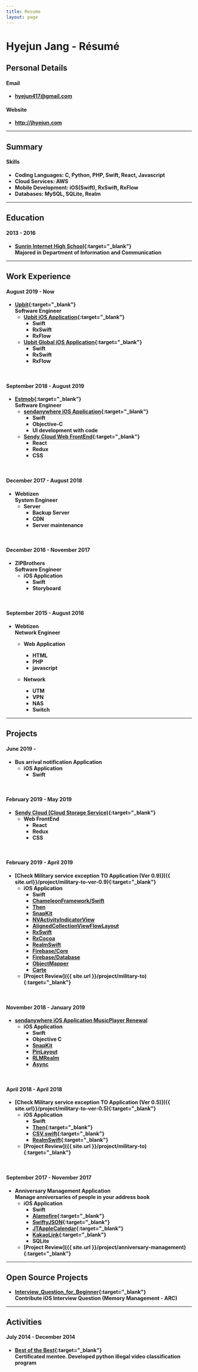 ```yaml
---
title: Resume
layout: page
---
```


# Hyejun Jang - Résumé

## Personal Details

#### Email
- **<hyejun417@gmail.com>**

#### Website
- **<http://jhyejun.com>**

---

## Summary

<!-- #### Interests
- **Mobile application development**
- **Test Driven Development**
- **RxSwift** -->

#### Skills
- **Coding Languages: C, Python, PHP, Swift, React, Javascript**
- **Cloud Services: AWS**
- **Mobile Development: iOS(Swift), RxSwift, RxFlow**
- **Databases: MySQL, SQLite, Realm**

---

## Education

#### 2013 - 2016
- **[Sunrin Internet High School](http://www.sunrint.hs.kr){:target="_blank"}**<br>
**Majored in Department of Information and Communication**

---

## Work Experience

#### August 2019 - Now
- **[Upbit](https://upbit.com){:target="_blank"}**<br>
**Software Engineer**
	- **[Upbit iOS Application](https://apps.apple.com/kr/app/업비트-가장-신뢰받는-암호화폐-거래소/id1256371195){:target="_blank"}**
		- **Swift**
		- **RxSwift**
		- **RxFlow**
	- **[Upbit Global iOS Application](https://apps.apple.com/kr/app/upbit-global-crypto-exchange/id1439527412){:target="_blank"}**
		- **Swift**
		- **RxSwift**
		- **RxFlow**

<br>

#### September 2018 - August 2019
- **[Estmob](https://send-anywhere.com/ko/product){:target="_blank"}**<br>
**Software Engineer**
	- **[sendanywhere iOS Application](https://itunes.apple.com/app/apple-store/id596642855?pt=1862332&ct=website_download&mt=8){:target="_blank"}**
		- **Swift**
		- **Objective-C**
		- **UI development with code**
	- **[Sendy Cloud Web FrontEnd](https://sendy.jp/cloud/){:target="_blank"}**
		- **React**
		- **Redux**
		- **CSS**

<br>

#### December 2017 - August 2018
- **Webtizen**<br>
**System Engineer**
	- **Server**
		- **Backup Server**
		- **CDN**
		- **Server maintenance**

<br>

#### December 2016 - November 2017
- **ZIPBrothers**<br>
**Software Engineer**
	- **iOS Application**
		- **Swift**
		- **Storyboard**

<br>

#### September 2015 - August 2016
- **Webtizen**<br>
**Network Engineer**
	- **Web Application**
		- **HTML**
		- **PHP**
		- **javascript**

	- **Network**
		- **UTM**
		- **VPN**
		- **NAS**
		- **Switch**

---

## Projects

#### June 2019 - 
- **Bus arrival notification Application**
	- **iOS Application**
		- **Swift**

<br>

#### February 2019 - May 2019
- **[Sendy Cloud (Cloud Storage Service)](https://sendy.jp/cloud/){:target="_blank"}**
	- **Web FrontEnd**
		- **React**
		- **Redux**
		- **CSS**

<br>

#### February 2019 - April 2019
- **[Check Military service exception TO Application (Ver 0.9)]({{ site.url}}/project/military-to-ver-0.9){:target="_blank"}**
	- **iOS Application**
		- **Swift**
		- **[ChameleonFramework/Swift](https://github.com/viccalexander/Chameleon)**
		- **[Then](https://github.com/devxoul/Then)**
		- **[SnapKit](https://github.com/SnapKit/SnapKit)**
		- **[NVActivityIndicatorView](https://github.com/ninjaprox/NVActivityIndicatorView)**
		- **[AlignedCollectionViewFlowLayout](https://github.com/mischa-hildebrand/AlignedCollectionViewFlowLayout)**
		- **[RxSwift](https://github.com/ReactiveX/RxSwift)**
		- **[RxCocoa](https://github.com/ReactiveX/RxSwift/tree/master/RxCocoa)**
		- **[RealmSwift](https://github.com/realm/realm-cocoa)**
		- **[Firebase/Core](https://github.com/firebase/firebase-ios-sdk/tree/master/Firebase/Core)**
		- **[Firebase/Database](https://github.com/firebase/firebase-ios-sdk/tree/master/Firebase/Database)**
		- **[ObjectMapper](https://github.com/tristanhimmelman/ObjectMapper)**
		- **[Carte](https://github.com/devxoul/Carte)**
	- **[Project Review]({{ site.url }}/project/military-to){:target="_blank"}**

<br>

#### November 2018 - January 2019
- **[sendanywhere iOS Application MusicPlayer Renewal](https://itunes.apple.com/app/apple-store/id596642855?pt=1862332&ct=website_download&mt=8)**
	- **iOS Application**
		- **Swift**
		- **Objective C**
		- **[SnapKit](https://github.com/SnapKit/SnapKit)**
		- **[PinLayout](https://github.com/layoutBox/PinLayout)**
		- **[RLMRealm](https://github.com/realm/realm-cocoa)**
		- **[Async](https://github.com/duemunk/Async)**

<br>

#### April 2018 - April 2018
- **[Check Military service exception TO Application (Ver 0.5)]({{ site.url}}/project/military-to-ver-0.5){:target="_blank"}**
	- **iOS Application**
		- **Swift**
		- **[Then](https://github.com/devxoul/Then){:target="_blank"}**
		- **[CSV.swift](https://github.com/yaslab/CSV.swift){:target="_blank"}**
		- **[RealmSwift](https://github.com/realm/realm-cocoa){:target="_blank"}**
	- **[Project Review]({{ site.url }}/project/military-to){:target="_blank"}**

<br>

#### September 2017 - November 2017
- **Anniversary Management Application**<br>
**Manage anniversaries of people in your address book**
	- **iOS Application**
		- **Swift**
		- **[Alamofire](https://github.com/Alamofire/Alamofire){:target="_blank"}**
		- **[SwiftyJSON](https://github.com/SwiftyJSON/SwiftyJSON){:target="_blank"}**
		- **[JTAppleCalendar](https://github.com/patchthecode/JTAppleCalendar){:target="_blank"}**
		- **[KakaoLink](https://developers.kakao.com/docs/android/kakaotalk-link){:target="_blank"}**
		- **SQLite**
	- **[Project Review]({{ site.url }}/project/anniversary-management){:target="_blank"}**

---

## Open Source Projects
- **[Interview_Question_for_Beginner](https://github.com/JaeYeopHan/Interview_Question_for_Beginner){:target="_blank"}**<br>
**Contribute iOS Interview Question (Memory Management - ARC)**

---

## Activities

#### July 2014 - December 2014
- **[Best of the Best](https://www.kitribob.kr){:target="_blank"}**<br>
**Certificated mentee. Developed python illegal video classification program**
